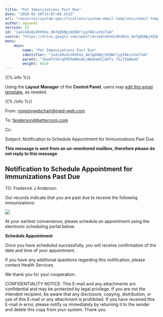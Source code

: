 ```yaml
---
title: "Pat Immunizations Past Due"
date: "2020-03-10T14:07:06.453Z"
url: "resources/system-specifications/system-email-templates/email-templates-from-chart/pat-immunizations-past-due.html"
author: aquandt
version: 25
id: "1a4iG0uULOhVKUa_dm7gQkNpjkEQWrlyg7Akcutm17aA"
source: "https://drive.google.com/open?id=1a4iG0uULOhVKUa_dm7gQkNpjkEQWrlyg7Akcutm17aA"
menu:
    main:
        name: "Pat Immunizations Past Due"
        identifier: "1a4iG0uULOhVKUa_dm7gQkNpjkEQWrlyg7Akcutm17aA"
        parent: "1kw4fVIHlqFMCMaMAvAkjN6dnmHZjQFFx_TSi7IQAKeQ"
        weight: 6410
---
```









{{% info %}}

Using the **Layout Manager** of the **Control Panel**, users may [edit this email template](https://system/?f=admin&subfunc=layout_manager&search_for=email&layout_search=Go&lv_layout_manager_limit=0&opp=edit&doc_type=EIMMPAST&old_module=Email&old_name=Pat+Immunizations+Past+Due&active=0), as needed.

{{% /info %}}


From: noreplywebchart@med-web.com

To: fanderson@bettercorp.com

Cc:

Subject: Notification to Schedule Appointment for Immunizations Past Due



****This message is sent from an un-monitored mailbox, therefore please do not reply to this message****

## Notification to Schedule Appointment for Immunizations Past Due



TO: Frederick J Anderson



Our records indicate that you are past due to receive the following immunizations:

![](pat-immunizations-past-due.images/image1.png)



At your earliest convenience, please schedule an appointment using the electronic scheduling portal below.



**Schedule Appointment**



Once you have scheduled successfully, you will receive confirmation of the date and time of your appointment.

If you have any additional questions regarding this notification, please contact Health Services.

We thank you for your cooperation.





CONFIDENTIALITY NOTICE: This E-mail and any attachments are confidential and may be protected by legal privilege. If you are not the intended recipient, be aware that any disclosure, copying, distribution, or use of this E-mail or any attachment is prohibited. If you have received this E-mail in error, please notify us immediately by returning it to the sender and delete this copy from your system. Thank you.



